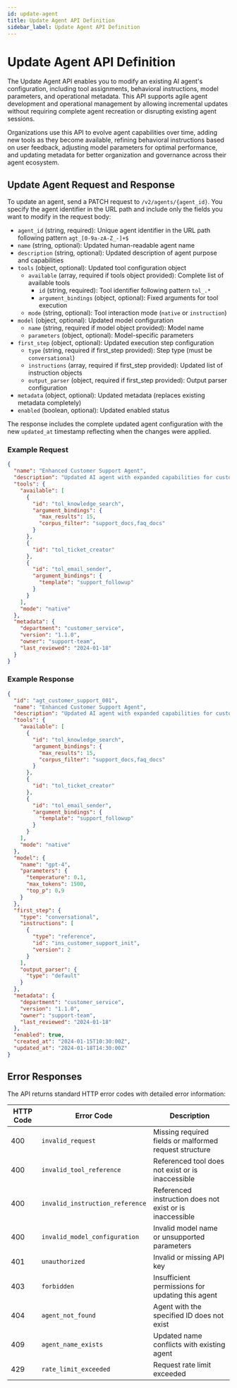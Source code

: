 ```yaml
---
id: update-agent
title: Update Agent API Definition
sidebar_label: Update Agent API Definition
---
```


# Update Agent API Definition

The Update Agent API enables you to modify an existing AI agent's configuration, including tool assignments, behavioral instructions, model parameters, and operational metadata. This API supports agile agent development and operational management by allowing incremental updates without requiring complete agent recreation or disrupting existing agent sessions.

Organizations use this API to evolve agent capabilities over time, adding new tools as they become available, refining behavioral instructions based on user feedback, adjusting model parameters for optimal performance, and updating metadata for better organization and governance across their agent ecosystem.

## Update Agent Request and Response

To update an agent, send a PATCH request to `/v2/agents/{agent_id}`. You specify the agent identifier in the URL path and include only the fields you want to modify in the request body:

- `agent_id` (string, required): Unique agent identifier in the URL path following pattern `agt_[0-9a-zA-Z_-]+$`
- `name` (string, optional): Updated human-readable agent name
- `description` (string, optional): Updated description of agent purpose and capabilities
- `tools` (object, optional): Updated tool configuration object
  - `available` (array, required if tools object provided): Complete list of available tools
    - `id` (string, required): Tool identifier following pattern `tol_.*`
    - `argument_bindings` (object, optional): Fixed arguments for tool execution
  - `mode` (string, optional): Tool interaction mode (`native` or `instruction`)
- `model` (object, optional): Updated model configuration
  - `name` (string, required if model object provided): Model name
  - `parameters` (object, optional): Model-specific parameters
- `first_step` (object, optional): Updated execution step configuration
  - `type` (string, required if first_step provided): Step type (must be `conversational`)
  - `instructions` (array, required if first_step provided): Updated list of instruction objects
  - `output_parser` (object, required if first_step provided): Output parser configuration
- `metadata` (object, optional): Updated metadata (replaces existing metadata completely)
- `enabled` (boolean, optional): Updated enabled status

The response includes the complete updated agent configuration with the new `updated_at` timestamp reflecting when the changes were applied.

### Example Request

```json
{
  "name": "Enhanced Customer Support Agent",
  "description": "Updated AI agent with expanded capabilities for customer support",
  "tools": {
    "available": [
      {
        "id": "tol_knowledge_search",
        "argument_bindings": {
          "max_results": 15,
          "corpus_filter": "support_docs,faq_docs"
        }
      },
      {
        "id": "tol_ticket_creator"
      },
      {
        "id": "tol_email_sender",
        "argument_bindings": {
          "template": "support_followup"
        }
      }
    ],
    "mode": "native"
  },
  "metadata": {
    "department": "customer_service",
    "version": "1.1.0",
    "owner": "support-team",
    "last_reviewed": "2024-01-18"
  }
}
```

### Example Response

```json
{
  "id": "agt_customer_support_001",
  "name": "Enhanced Customer Support Agent", 
  "description": "Updated AI agent with expanded capabilities for customer support",
  "tools": {
    "available": [
      {
        "id": "tol_knowledge_search",
        "argument_bindings": {
          "max_results": 15,
          "corpus_filter": "support_docs,faq_docs"
        }
      },
      {
        "id": "tol_ticket_creator"
      },
      {
        "id": "tol_email_sender",
        "argument_bindings": {
          "template": "support_followup"
        }
      }
    ],
    "mode": "native"
  },
  "model": {
    "name": "gpt-4",
    "parameters": {
      "temperature": 0.1,
      "max_tokens": 1500,
      "top_p": 0.9
    }
  },
  "first_step": {
    "type": "conversational",
    "instructions": [
      {
        "type": "reference",
        "id": "ins_customer_support_init",
        "version": 2
      }
    ],
    "output_parser": {
      "type": "default"
    }
  },
  "metadata": {
    "department": "customer_service",
    "version": "1.1.0",
    "owner": "support-team", 
    "last_reviewed": "2024-01-18"
  },
  "enabled": true,
  "created_at": "2024-01-15T10:30:00Z",
  "updated_at": "2024-01-18T14:30:00Z"
}
```

## Error Responses

The API returns standard HTTP error codes with detailed error information:

| HTTP Code | Error Code | Description |
|-----------|------------|-------------|
| 400 | `invalid_request` | Missing required fields or malformed request structure |
| 400 | `invalid_tool_reference` | Referenced tool does not exist or is inaccessible |
| 400 | `invalid_instruction_reference` | Referenced instruction does not exist or is inaccessible |
| 400 | `invalid_model_configuration` | Invalid model name or unsupported parameters |
| 401 | `unauthorized` | Invalid or missing API key |
| 403 | `forbidden` | Insufficient permissions for updating this agent |
| 404 | `agent_not_found` | Agent with the specified ID does not exist |
| 409 | `agent_name_exists` | Updated name conflicts with existing agent |
| 429 | `rate_limit_exceeded` | Request rate limit exceeded |
